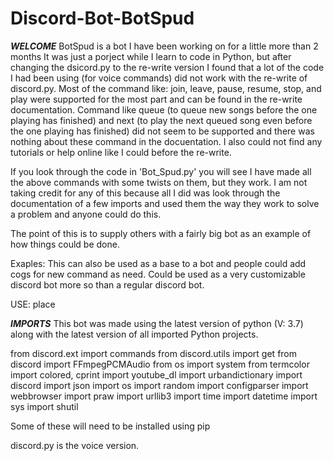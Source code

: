 # Discord-Bot-BotSpud

___WELCOME___
BotSpud is a bot I have been working on for a little more than 2 months
It was just a porject while I learn to code in Python, but after changing the dsicord.py to the re-write version I found that a lot
of the code I had been using (for voice commands) did not work with the re-write of discord.py. Most of the command like: 
join, leave, pause, resume, stop, and play were supported for the most part and can be found in the re-write documentation.
Command like queue (to queue new songs before the one playing has finished) and next (to play the next queued song even before
the one playing has finished) did not seem to be supported and there was nothing about these command in the docuentation. I also
could not find any tutorials or help online like I could before the re-write.


If you look through the code in 'Bot_Spud.py' you will see I have made all the above commands with some twists on them, but they work.
I am not taking credit for any of this because all I did was look through the documentation of a few imports and used them the way
they work to solve a problem and anyone could do this.


The point of this is to supply others with a fairly big bot as an example of how things could be done.

Exaples:
This can also be used as a base to a bot and people could add cogs for new command as need.
Could be used as a very customizable discord bot more so than a regular discord bot.

USE:
place 


___IMPORTS___
This bot was made using the latest version of python (V: 3.7) along with the latest version of all imported Python projects.

from discord.ext import commands
from discord.utils import get
from discord import FFmpegPCMAudio
from os import system
from termcolor import colored, cprint
import youtube_dl
import urbandictionary
import discord
import json
import os
import random
import configparser
import webbrowser
import praw
import urllib3
import time
import datetime
import sys
import shutil

Some of these will need to be installed using pip

discord.py is the voice version.





























